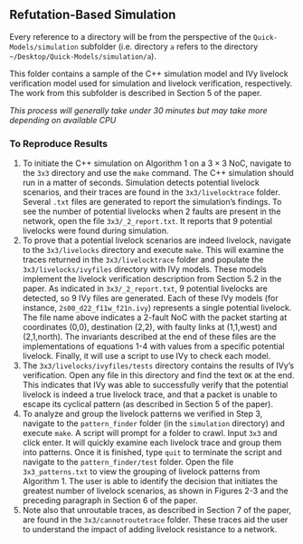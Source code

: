 ## Refutation-Based Simulation 

Every reference to a directory will be from the perspective of the `Quick-Models/simulation` subfolder (i.e. directory `a` refers to the directory `~/Desktop/Quick-Models/simulation/a`).

This folder contains a sample of the C++ simulation model and IVy livelock verification model used for simulation and livelock verification, respectively. The work from this subfolder is described in Section 5 of the paper.

*This process will generally take under 30 minutes but may take more depending on available CPU*

###  To Reproduce Results

1. To initiate the C++ simulation on Algorithm 1 on a $3\times 3$ NoC, navigate to the `3x3` directory and use the `make` command. The C++ simulation should run in a matter of seconds. Simulation detects potential livelock scenarios, and their traces are found in the `3x3/livelocktrace` folder. Several `.txt` files are generated to report the simulation’s findings. To see the number of potential livelocks when 2 faults are present in the network, open the file `3x3/_2_report.txt`. It reports that 9 potential livelocks were found during simulation.
2. To prove that a potential livelock scenarios are indeed livelock, navigate to the `3x3/livelocks` directory and execute `make`. This will examine the traces returned in the `3x3/livelocktrace` folder and populate the `3x3/livelocks/ivyfiles` directory with IVy models. These models implement the livelock verification description from Section 5.2 in the paper. As indicated in `3x3/_2_report.txt`, 9 potential livelocks are detected, so 9 IVy files are generated. Each of these IVy models (for  instance, `2s00_d22_f11w_f21n.ivy`) represents a single potential livelock. The file name above indicates a 2-fault NoC with the packet starting at coordinates (0,0),  destination (2,2), with faulty links at (1,1,west) and (2,1,north). The invariants described at  the end of these files are the implementations of equations 1-4 with  values from a specific potential livelock. Finally, it will use a script to use IVy to check each model.
3. The `3x3/livelocks/ivyfiles/tests` directory contains the results of IVy’s verification. Open any file in this directory and find the text `OK` at the end. This indicates that IVy was able to successfully verify that the potential livelock is indeed a true livelock trace, and that a packet is unable to escape its cyclical pattern (as described in Section 5 of the paper).
4. To analyze and group the livelock patterns we verified in Step 3, navigate to the `pattern_finder` folder (in the `simulation` directory) and execute `make`. A script will prompt for a folder to crawl. Input `3x3` and click enter. It will quickly examine each livelock trace and group them into patterns. Once it is finished, type `quit` to terminate the script and navigate to the `pattern_finder/test` folder. Open the file `3x3_patterns.txt` to view the grouping of livelock patterns from Algorithm 1. The user is able to identify the decision that initiates the greatest number of livelock scenarios, as shown in Figures 2-3 and the preceding paragraph in Section 6 of the paper.
5. Note also that unroutable traces, as described in Section 7 of the paper, are found in the `3x3/cannotroutetrace` folder. These traces aid the user to understand the impact of adding livelock resistance to a network.
